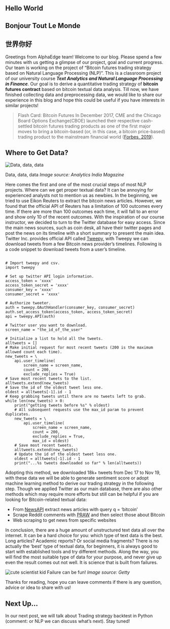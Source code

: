 ## Hello World
## Bonjour Tout Le Monde
## 世界你好  
  
  
Greetings from AlphaEdge team!
Welcome to our blog. Please spend a few minutes with us getting a glimpse of our project, goal and current progress.
Our team is working on the project of “Bitcoin futures trading strategy based on Natural Language Processing (NLP)”. This is a classroom project of our university course **_Text Analytics and Natural Language Processing in Finance_**. Our goal is to derive a quantitative trading strategy of **bitcoin futures contract** based on bitcoin textual data analysis.
Till now, we have finished collecting data and preprocessing data, we would like to share our experience in this blog and hope this could be useful if you have interests in similar projects!

> Flash Card: Bitcoin Futures
>In December 2017, CME and the Chicago Board Options Exchange(CBOE) launched their respective cash-settled bitcoin futures trading products as one of the first major moves to bring a bitcoin-based (or, in this case, a bitcoin price-based) trading product to the mainstream financial world ([Forbes, 2019](https://www.forbes.com/sites/benjaminpirus/2019/08/28/cme-bitcoin-futures-now-average-370-million-in-trading-per-day/#7315d86667ea)).
  
    
    
## Where to Get Data?  
![Data, data, data](https://miro.medium.com/max/1382/1*XbUHd4PsJgmAY3S0oV-ijA.png)

Data, data, data _Image source: Analytics India Magazine_
  
Here comes the first and one of the most crucial steps of most NLP projects. Where can we get proper textual data? It can be annoying for experienced analysts not to mention us as newbies.
In the beginning, we tried to use Eikon Reuters to extract the bitcoin news articles. However, we found that the official API of Reuters has a limitation of 100 outcomes every time. If there are more than 100 outcomes each time, it will fall to an error and show only 10 of the recent outcomes. With the inspiration of our course instructor, we decided to turn to the Twitter database for easy access. Since the main news sources, such as coin desk, all have their twitter pages and post the news on its timeline with a short summary to present the main idea.
Twitter Inc. provides official API called [Tweepy](https://www.tweepy.org/), with Tweepy we can download tweets from a few Bitcoin news provider’s timelines. Following is a code snippet to download tweets from a user’s timeline.
  
```python3

# Import tweepy and csv.
import tweepy 

# Set up twitter API login information.
access_token = 'xxxx'
access_token_secret = 'xxxx'
consumer_key = 'xxxx'
consumer_secret = 'xxxx'

# Authorize tweeter.
auth = tweepy.OAuthHandler(consumer_key, consumer_secret)
auth.set_access_token(access_token, access_token_secret)
api = tweepy.API(auth)

# Twitter user you want to download.
screen_name = "the_id_of_the_user"

# Initialize a list to hold all the tweets.
alltweets = []	
# Make initial request for most recent tweets (200 is the maximum allowed count each time).
new_tweets = \
    api.user_timeline(
        screen_name = screen_name,
        count = 200,
        exclude_replies = True)
# Save most recent tweets to the list.
alltweets.extend(new_tweets)
# Save the id of the oldest tweet less one.
oldest = alltweets[-1].id - 1
# Keep grabbing tweets until there are no tweets left to grab.
while len(new_tweets) > 0:
    print("getting tweets before %s" % oldest)
    # All subsequent requests use the max_id param to prevent duplicates.
    new_tweets = \
        api.user_timeline(
            screen_name = screen_name,
            count = 200,
            exclude_replies = True,
            max_id = oldest)
    # Save most recent tweets.
    alltweets.extend(new_tweets)
    # Update the id of the oldest tweet less one.
    oldest = alltweets[-1].id - 1
    print("...%s tweets downloaded so far" % len(alltweets))
```
  
  
Adopting this method, we downloaded 18k+ tweets from Dec 17 to Nov 19, with these data we will be able to generate sentiment score or adopt machine learning method to derive our trading strategy in the following step.
Though we applied Twitter as our main database, there are also other methods which may require more efforts but still can be helpful if you are looking for Bitcoin-related textual data:
* From [NewsAPI](https://newsapi.org/) extract news articles with query q = ‘bitcoin’ 
* Scrape Reddit comments with [PRAW](https://towardsdatascience.com/scraping-reddit-data-1c0af3040768) and then select those about Bitcoin 
* Web scraping to get news from specific websites

In conclusion, there are a huge amount of unstructured text data all over the internet. It can be a hard choice for you: which type of text data is the best. Long articles? Academic reports? Or social media fragments? There is no actually the ‘best’ type of textual data, for beginners, it is always good to start with established tools and try different methods. Along the way, you will find the most suitable type of data for your purpose, and never give up even the result comes out not well. It is science that is built from failures.

![cute scientist kid](https://www.incimages.com/uploaded_files/image/970x450/081312_Science_Fail_1725x810-PAN_19604.jpg)
Failure can be fun!  _Image source: Getty_


Thanks for reading, hope you can leave comments if there is any question, advice or idea to share with us!

## Next Up…
 
In our next post, we will talk about Trading strategy backtest in Python (comment: or NLP we can discuss what’s next). 
Stay tuned!
